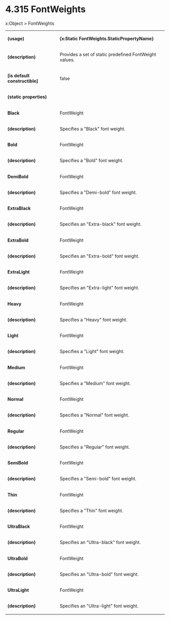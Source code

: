 <html dir="LTR" xmlns:mshelp="http://msdn.microsoft.com/mshelp" xmlns:ddue="http://ddue.schemas.microsoft.com/authoring/2003/5" xmlns:xlink="http://www.w3.org/1999/xlink" xmlns:tool="http://www.microsoft.com/tooltip"><body><input type="hidden" id="userDataCache" class="userDataStyle"><input type="hidden" id="hiddenScrollOffset"><img id="dropDownImage" style="display:none; height:0; width:0;" src="../local/drpdown.gif"><img id="dropDownHoverImage" style="display:none; height:0; width:0;" src="../local/drpdown_orange.gif"><img id="collapseImage" style="display:none; height:0; width:0;" src="../local/collapse.gif"><img id="expandImage" style="display:none; height:0; width:0;" src="../local/exp.gif"><img id="collapseAllImage" style="display:none; height:0; width:0;" src="../local/collall.gif"><img id="expandAllImage" style="display:none; height:0; width:0;" src="../local/expall.gif"><img id="copyImage" style="display:none; height:0; width:0;" src="../local/copycode.gif"><img id="copyHoverImage" style="display:none; height:0; width:0;" src="../local/copycodeHighlight.gif"><div id="header"><h1 class="heading">4.315 FontWeights</h1></div><div id="mainSection"><div id="mainBody"><div id="allHistory" class="saveHistory" onsave="saveAll()" onload="loadAll()"></div>




<p xmlns:wsd="http://wsdev.schemas.microsoft.com/authoring/2008/2" xmlns:msxsl="urn:schemas-microsoft-com:xslt" xmlns:script="urn:script" xmlns:build="urn:build">
<div id="sectionSection0" class="section" name="collapseableSection"><content xmlns="http://ddue.schemas.microsoft.com/authoring/2003/5" xmlns:wsd="http://wsdev.schemas.microsoft.com/authoring/2008/2" xmlns:msxsl="urn:schemas-microsoft-com:xslt" xmlns:script="urn:script" xmlns:build="urn:build">
				</content></div><div id="sectionSection1" class="section" name="collapseableSection"><content xmlns="http://ddue.schemas.microsoft.com/authoring/2003/5" xmlns:wsd="http://wsdev.schemas.microsoft.com/authoring/2008/2" xmlns:msxsl="urn:schemas-microsoft-com:xslt" xmlns:script="urn:script" xmlns:build="urn:build">
					<p xmlns="">
						<mshelp:link keywords="32151b2e-6b09-45cd-afba-003da191b81a" tabindex="0">x:Object</mshelp:link> &gt; FontWeights</p>
					<p xmlns=""><b></b></p><table class="ProtocolAuthoredTable" xmlns=""><tr>
								<td>
									<p>
										<b>(usage)</b>
									</p>
								</td>
								<td>
									<p>
										<b>{x:Static FontWeights.StaticPropertyName}</b>
									</p>
								</td>
							</tr><tr>
							<td>
								<p>
									<b>(description)</b>
								</p>
							</td>
							<td>
								<p>Provides a set of static predefined FontWeight values.</p>
							</td>
						</tr><tr>
							<td>
								<p>
									<b>[is default constructible]</b>
								</p>
							</td>
							<td>
								<p>false</p>
							</td>
						</tr><tr>
							<td>
								<p>
									<b>(static properties)</b>
								</p>
							</td>
							<td>
							</td>
						</tr><tr>
							<td>
								<p>
									<b>Black</b>
								</p>
							</td>
							<td>
								<p>
									<mshelp:link keywords="1e84b7b4-ab2b-4177-aa60-4226938122c9" tabindex="0">FontWeight</mshelp:link>
								</p>
							</td>
						</tr><tr>
							<td>
								<p>
									<b>(description)</b>
								</p>
							</td>
							<td>
								<p>Specifies a "Black" font weight.</p>
							</td>
						</tr><tr>
							<td>
								<p>
									<b>Bold</b>
								</p>
							</td>
							<td>
								<p>
									<mshelp:link keywords="1e84b7b4-ab2b-4177-aa60-4226938122c9" tabindex="0">FontWeight</mshelp:link>
								</p>
							</td>
						</tr><tr>
							<td>
								<p>
									<b>(description)</b>
								</p>
							</td>
							<td>
								<p>Specifies a "Bold" font weight.</p>
							</td>
						</tr><tr>
							<td>
								<p>
									<b>DemiBold</b>
								</p>
							</td>
							<td>
								<p>
									<mshelp:link keywords="1e84b7b4-ab2b-4177-aa60-4226938122c9" tabindex="0">FontWeight</mshelp:link>
								</p>
							</td>
						</tr><tr>
							<td>
								<p>
									<b>(description)</b>
								</p>
							</td>
							<td>
								<p>Specifies a "Demi-bold" font weight.</p>
							</td>
						</tr><tr>
							<td>
								<p>
									<b>ExtraBlack</b>
								</p>
							</td>
							<td>
								<p>
									<mshelp:link keywords="1e84b7b4-ab2b-4177-aa60-4226938122c9" tabindex="0">FontWeight</mshelp:link>
								</p>
							</td>
						</tr><tr>
							<td>
								<p>
									<b>(description)</b>
								</p>
							</td>
							<td>
								<p>Specifies an "Extra-black" font weight.</p>
							</td>
						</tr><tr>
							<td>
								<p>
									<b>ExtraBold</b>
								</p>
							</td>
							<td>
								<p>
									<mshelp:link keywords="1e84b7b4-ab2b-4177-aa60-4226938122c9" tabindex="0">FontWeight</mshelp:link>
								</p>
							</td>
						</tr><tr>
							<td>
								<p>
									<b>(description)</b>
								</p>
							</td>
							<td>
								<p>Specifies an "Extra-bold" font weight.</p>
							</td>
						</tr><tr>
							<td>
								<p>
									<b>ExtraLight</b>
								</p>
							</td>
							<td>
								<p>
									<mshelp:link keywords="1e84b7b4-ab2b-4177-aa60-4226938122c9" tabindex="0">FontWeight</mshelp:link>
								</p>
							</td>
						</tr><tr>
							<td>
								<p>
									<b>(description)</b>
								</p>
							</td>
							<td>
								<p>Specifies an "Extra-light" font weight.</p>
							</td>
						</tr><tr>
							<td>
								<p>
									<b>Heavy</b>
								</p>
							</td>
							<td>
								<p>
									<mshelp:link keywords="1e84b7b4-ab2b-4177-aa60-4226938122c9" tabindex="0">FontWeight</mshelp:link>
								</p>
							</td>
						</tr><tr>
							<td>
								<p>
									<b>(description)</b>
								</p>
							</td>
							<td>
								<p>Specifies a "Heavy" font weight.</p>
							</td>
						</tr><tr>
							<td>
								<p>
									<b>Light</b>
								</p>
							</td>
							<td>
								<p>
									<mshelp:link keywords="1e84b7b4-ab2b-4177-aa60-4226938122c9" tabindex="0">FontWeight</mshelp:link>
								</p>
							</td>
						</tr><tr>
							<td>
								<p>
									<b>(description)</b>
								</p>
							</td>
							<td>
								<p>Specifies a "Light" font weight.</p>
							</td>
						</tr><tr>
							<td>
								<p>
									<b>Medium</b>
								</p>
							</td>
							<td>
								<p>
									<mshelp:link keywords="1e84b7b4-ab2b-4177-aa60-4226938122c9" tabindex="0">FontWeight</mshelp:link>
								</p>
							</td>
						</tr><tr>
							<td>
								<p>
									<b>(description)</b>
								</p>
							</td>
							<td>
								<p>Specifies a "Medium" font weight.</p>
							</td>
						</tr><tr>
							<td>
								<p>
									<b>Normal</b>
								</p>
							</td>
							<td>
								<p>
									<mshelp:link keywords="1e84b7b4-ab2b-4177-aa60-4226938122c9" tabindex="0">FontWeight</mshelp:link>
								</p>
							</td>
						</tr><tr>
							<td>
								<p>
									<b>(description)</b>
								</p>
							</td>
							<td>
								<p>Specifies a "Normal" font weight.</p>
							</td>
						</tr><tr>
							<td>
								<p>
									<b>Regular</b>
								</p>
							</td>
							<td>
								<p>
									<mshelp:link keywords="1e84b7b4-ab2b-4177-aa60-4226938122c9" tabindex="0">FontWeight</mshelp:link>
								</p>
							</td>
						</tr><tr>
							<td>
								<p>
									<b>(description)</b>
								</p>
							</td>
							<td>
								<p>Specifies a "Regular" font weight.</p>
							</td>
						</tr><tr>
							<td>
								<p>
									<b>SemiBold</b>
								</p>
							</td>
							<td>
								<p>
									<mshelp:link keywords="1e84b7b4-ab2b-4177-aa60-4226938122c9" tabindex="0">FontWeight</mshelp:link>
								</p>
							</td>
						</tr><tr>
							<td>
								<p>
									<b>(description)</b>
								</p>
							</td>
							<td>
								<p>Specifies a "Semi-bold" font weight.</p>
							</td>
						</tr><tr>
							<td>
								<p>
									<b>Thin</b>
								</p>
							</td>
							<td>
								<p>
									<mshelp:link keywords="1e84b7b4-ab2b-4177-aa60-4226938122c9" tabindex="0">FontWeight</mshelp:link>
								</p>
							</td>
						</tr><tr>
							<td>
								<p>
									<b>(description)</b>
								</p>
							</td>
							<td>
								<p>Specifies a "Thin" font weight.</p>
							</td>
						</tr><tr>
							<td>
								<p>
									<b>UltraBlack</b>
								</p>
							</td>
							<td>
								<p>
									<mshelp:link keywords="1e84b7b4-ab2b-4177-aa60-4226938122c9" tabindex="0">FontWeight</mshelp:link>
								</p>
							</td>
						</tr><tr>
							<td>
								<p>
									<b>(description)</b>
								</p>
							</td>
							<td>
								<p>Specifies an "Ultra-black" font weight.</p>
							</td>
						</tr><tr>
							<td>
								<p>
									<b>UltraBold</b>
								</p>
							</td>
							<td>
								<p>
									<mshelp:link keywords="1e84b7b4-ab2b-4177-aa60-4226938122c9" tabindex="0">FontWeight</mshelp:link>
								</p>
							</td>
						</tr><tr>
							<td>
								<p>
									<b>(description)</b>
								</p>
							</td>
							<td>
								<p>Specifies an "Ultra-bold" font weight.</p>
							</td>
						</tr><tr>
							<td>
								<p>
									<b>UltraLight</b>
								</p>
							</td>
							<td>
								<p>
									<mshelp:link keywords="1e84b7b4-ab2b-4177-aa60-4226938122c9" tabindex="0">FontWeight</mshelp:link>
								</p>
							</td>
						</tr><tr>
							<td>
								<p>
									<b>(description)</b>
								</p>
							</td>
							<td>
								<p>Specifies an "Ultra-light" font weight.</p>
							</td>
						</tr></table>
				</content></div><!--[if gte IE 5]>
			<tool:tip element="languageFilterToolTip" avoidmouse="false"/>
		<![endif]--></div><a name="feedback"></a><span></span></div></body></html>
